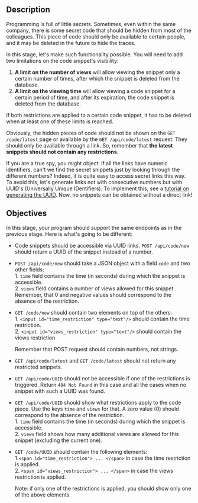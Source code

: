 Description
-----------

Programming is full of little secrets. Sometimes, even within the same company, there is some secret code that should be hidden from most of the colleagues. This piece of code should only be available to certain people, and it may be deleted in the future to hide the traces.

In this stage, let's make such functionality possible. You will need to add two limitations on the code snippet's visibility:

1.  **A limit on the number of views** will allow viewing the snippet only a certain number of times, after which the snippet is deleted from the database.
2.  **A limit on the viewing time** will allow viewing a code snippet for a certain period of time, and after its expiration, the code snippet is deleted from the database.

If both restrictions are applied to a certain code snippet, it has to be deleted when at least one of these limits is reached.

Obviously, the hidden pieces of code should not be shown on the `GET /code/latest` page or available by the `GET /api/code/latest` request. They should only be available through a link. So, remember that **the latest snippets should not contain any restrictions**.

If you are a true spy, you might object: if all the links have numeric identifiers, can't we find the secret snippets just by looking through the different numbers? Indeed, it is quite easy to access secret links this way. To avoid this, let's generate links not with consecutive numbers but with UUID's (Universally Unique IDentifiers). To implement this, see a [tutorial on generating the UUID](https://kodejava.org/how-do-i-generate-uuid-guid-in-java/). Now, no snippets can be obtained without a direct link!

Objectives
----------

In this stage, your program should support the same endpoints as in the previous stage. Here is what's going to be different:

*   Code snippets should be accessible via UUID links. `POST /api/code/new` should return a UUID of the snippet instead of a number.  
    
*   `POST /api/code/new` should take a JSON object with a field `code` and two other fields:  
    1\. `time` field contains the time (in seconds) during which the snippet is accessible.  
    2\. `views` field contains a number of views allowed for this snippet.  
    Remember, that 0 and negative values should correspond to the absence of the restriction.  
    
*   `GET /code/new` should contain two elements on top of the others:  
    1\. `<input id="time_restriction" type="text"/>` should contain the time restriction.  
    2\. `<input id="views_restriction" type="text"/>` should contain the views restriction  
      
    Remember that POST request should contain numbers, not strings.  
    
*   `GET /api/code/latest` and `GET /code/latest` should not return any restricted snippets.  
    
*   `GET /api/code/UUID` should not be accessible if one of the restrictions is triggered. Return `404 Not Found` in this case and all the cases when no snippet with such a UUID was found.  
    
*   `GET /api/code/UUID` should show what restrictions apply to the code piece. Use the keys `time` and `views` for that. A zero value (0) should correspond to the absence of the restriction.  
    1\. `time` field contains the time (in seconds) during which the snippet is accessible.  
    2\. `views` field shows how many additional views are allowed for this snippet (excluding the current one).  
    
*   `GET /code/UUID` should contain the following elements:  
    1.`<span id="time_restriction"> ... </span>` in case the time restriction is applied.  
    2\. `<span id="views_restriction"> ... </span>` in case the views restriction is applied.  
      
    Note: if only one of the restrictions is applied, you should show only one of the above elements.
